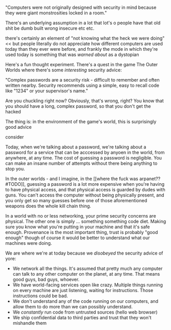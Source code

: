 "Computers were not originally designed with security in mind because they were giant monstrosities locked in a room."

There's an underlying assumption in a lot that lot's o people have that old shit be dumb
built wrong
insecure etc etc.

there's certainly an element of "not knowing what the heck we were doing" << 
but people literally do not appreciate how different computers are used today than they ever were before,
and frankly the mode in which they're used today is something that was *warned about* as a dystopian 

Here's a fun thought experiment. There's a quest in the game The Outer Worlds where there's some *interesting* security advice:

"Complex passwords are a security risk - difficult to remember and often written nearby. Security recommends using a simple, easy to recall code like "1234" or your supervisor's name."

Are you chuckling right now? Obviously, that's wrong, right? You know that you should have a long, complex password, so that you don't get the hacked

The thing is: in the environment of the game's world, this is surprisingly good advice

consider

Today, when we're talking about a password, we're talking about a password for a service that can be acccessed by anyoen in the world, from anywhere, at any time. The cost of guessing a password is negligible. You can make an insane number of attempts without there being anything to stop you.

In the outer worlds - and I imagine, in the [[where the fuck was arpanet?? #TODO]], guessing a password is a lot more expensive when you're having to have physical access, and that physical access is guarded by dudes with guns. You can't access the computer without being physically present, and you only get so many guesses before one of those aforementioned weapons does the whole kill chain thing.

In a world with no or less networking, your prime security concerns are physical. The other one is simply ... something something code diet. Making sure you know what you're putting in your machine and that it's safe enough. Provenance is the most important thing, trust is probably "good enough" though of course it would be better to understand what our machines were doing.

We are where we're at today because we *disobeyed* the security advice of yore:

- We network all the things. It's assumed that pretty much any computer can talk to any other computer on the planet, at any time. That means good guys, bad guys, whoever.
- We have world-facing services open like crazy. Multiple things running on every machine are just listening, waiting for instructions. Those instructions could be bad.
- We don't understand any of the code running on our computers, and allow them to do more than we can possibly understand. 
- We *constantly* run code from untrusted sources (hello web browser)
- We ship confidential data to third parties and trust that they won't mishandle them


